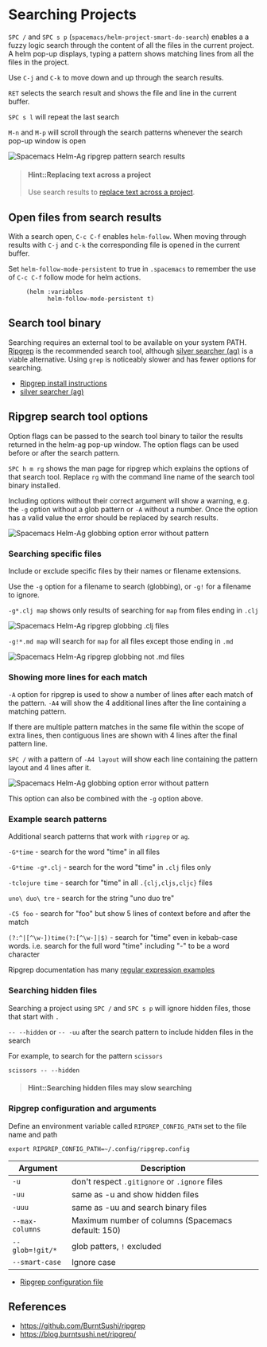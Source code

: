 # Searching Projects

`SPC /` and `SPC s p` (`spacemacs/helm-project-smart-do-search`) enables a a fuzzy logic search through the content of all the files in the current project.  A helm pop-up displays, typing a pattern shows matching lines from all the files in the project.

Use `C-j` and `C-k` to move down and up through the search results.

`RET` selects the search result and shows the file and line in the current buffer.

`SPC s l` will repeat the last search

`M-n` and `M-p` will scroll through the search patterns whenever the search pop-up window is open

![Spacemacs Helm-Ag ripgrep pattern search results](https://raw.githubusercontent.com/practicalli/graphic-design/live/spacemacs/screenshots/spacemacs-helm-ag-ripgrep-pattern-search.png)

> #### Hint::Replacing text across a project
> Use search results to [replace text across a project](/spacemacs-basics/evil-tools/replacing-text-across-projects.md).


## Open files from search results

With a search open, `C-c C-f` enables `helm-follow`.  When moving through results with `C-j` and `C-k` the corresponding file is opened in the current buffer.

Set `helm-follow-mode-persistent` to true in `.spacemacs` to remember the use of `C-c C-f` follow mode for helm actions.

```elisp
     (helm :variables
           helm-follow-mode-persistent t)
```


## Search tool binary

Searching requires an external tool to be available on your system PATH. [Ripgrep](https://github.com/BurntSushi/ripgrep) is the recommended search tool, although [silver searcher (ag)](/alternative-tooling/silversearcher-ag.md) is a viable alternative.  Using `grep` is noticeably slower and has fewer options for searching.

* [Ripgrep install instructions](https://github.com/BurntSushi/ripgrep#installation)
* [silver searcher (ag)](/alternative-tooling/silversearcher-ag.md)


## Ripgrep search tool options

Option flags can be passed to the search tool binary to tailor the results returned in the helm-ag pop-up window.  The option flags can be used before or after the search pattern.

`SPC h m rg` shows the man page for ripgrep which explains the options of that search tool.  Replace `rg` with the command line name of the search tool binary installed.

Including options without their correct argument will show a warning, e.g. the `-g` option without a glob pattern or `-A` without a number.  Once the option has a valid value the error should be replaced by search results.

![Spacemacs Helm-Ag globbing option error without pattern](https://raw.githubusercontent.com/practicalli/graphic-design/live/spacemacs/screenshots/spacemacs-project-wide-search-options-error.png)


### Searching specific files

Include or exclude specific files by their names or filename extensions.

Use the `-g` option for a filename to search (globbing), or `-g!` for a filename to ignore.

`-g*.clj map` shows only results of searching for `map` from files ending in `.clj`

![Spacemacs Helm-Ag ripgrep globbing .clj files](https://raw.githubusercontent.com/practicalli/graphic-design/live/spacemacs/screenshots/spacemacs-helm-ag-ripgrep-globbing-clj.png)

`-g!*.md map` will search for `map` for all files except those ending in `.md`

![Spacemacs Helm-Ag ripgrep globbing not .md files](https://raw.githubusercontent.com/practicalli/graphic-design/live/spacemacs/screenshots/spacemacs-helm-ag-ripgrep-globbing-not-md.png)


### Showing more lines for each match

`-A` option for ripgrep is used to show a number of lines after each match of the pattern.  `-A4` will show the 4 additional lines after the line containing a matching pattern.

If there are multiple pattern matches in the same file within the scope of extra lines, then contiguous lines are shown with 4 lines after the final pattern line.

`SPC /` with a pattern of `-A4 layout` will show each line containing the pattern layout and 4 lines after it.

![Spacemacs Helm-Ag globbing option error without pattern](https://raw.githubusercontent.com/practicalli/graphic-design/live/spacemacs/screenshots/spacemacs-search-options-additional-lines.png)

This option can also be combined with the `-g` option above.


### Example search patterns

Additional search patterns that work with `ripgrep` or `ag`.

`-G*time` - search for the word "time" in all files

`-G*time -g*.clj` - search for the word "time" in `.clj` files only

`-tclojure time` - search for "time" in all `.{clj,cljs,cljc}` files

`uno\ duo\ tre` - search for the string "uno duo tre"

`-C5 foo` - search for "foo" but show 5 lines of context before and after the match

`(?:^|[^\w-])time(?:[^\w-]|$)` - search for "time" even in kebab-case words. i.e. search for the full word "time" including "-" to be a word character

Ripgrep documentation has many [regular expression examples](https://docs.rs/regex/1.3.6/regex/#syntax)


### Searching hidden files

Searching a project using `SPC /` and `SPC s p` will ignore hidden files, those that start with `.`

`-- --hidden` or `-- -uu` after the search pattern to include hidden files in the search

For example, to search for the pattern `scissors`

```
scissors -- --hidden
```

> #### Hint::Searching hidden files may slow searching


### Ripgrep configuration and arguments

Define an environment variable called `RIPGREP_CONFIG_PATH` set to the file name and path

```
export RIPGREP_CONFIG_PATH=~/.config/ripgrep.config
```

| Argument        | Description                                        |
|-----------------|----------------------------------------------------|
| `-u`            | don't respect `.gitignore` or `.ignore` files      |
| `-uu`           | same as -u and show hidden files                   |
| `-uuu`          | same as -uu and search binary files                |
| `--max-columns` | Maximum number of columns (Spacemacs default: 150) |
| `--glob=!git/*` | glob patters, `!` excluded                         |
| `--smart-case`  | Ignore case                                        |

* [Ripgrep configuration file](https://github.com/BurntSushi/ripgrep/blob/master/GUIDE.md#configuration-file)


## References

* https://github.com/BurntSushi/ripgrep
* https://blog.burntsushi.net/ripgrep/
